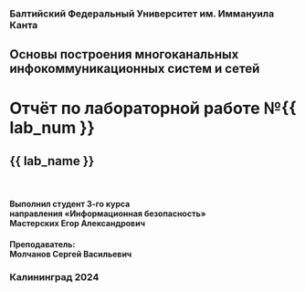 <div id="titlepage">
  <div>
  <h3>
    Балтийский Федеральный Университет им. Иммануила Канта
  </h3>

  <h2>
    Основы построения многоканальных инфокоммуникационных систем и сетей
  </h2>

  <h1>
    Отчёт по лабораторной работе №{{ lab_num }}
  </h1>

  <h2>{{ lab_name }}</h2>

  </br>

  <h4>
    Выполнил студент 3-го курса</br>
    направления «Информационная безопасность»</br>
    Мастерских Егор Александрович
  </h4>

  <h4>
    Преподаватель:</br>
    Молчанов Сергей Васильевич
  </h4>
  </div>

  <h3 id="footer">
    Калининград 2024
  </h3>
</div>

<div style="page-break-after: always;"></div>
